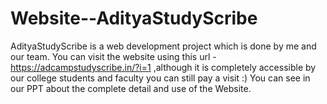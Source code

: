 # Website--AdityaStudyScribe
AdityaStudyScribe is a web development project which is done by me and our team.
You can visit the website using this url - https://adcampstudyscribe.in/?i=1 ,although it is completely accessible by our college students and faculty you can still pay a visit :)
You can see in our PPT about the complete detail and use of the Website.
